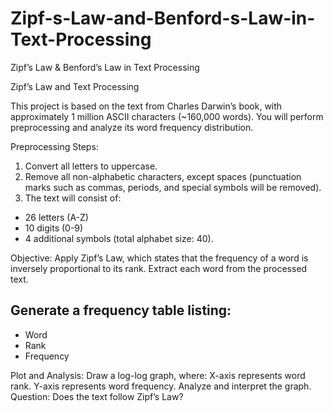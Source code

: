 # Zipf-s-Law-and-Benford-s-Law-in-Text-Processing
Zipf’s Law &amp; Benford’s Law in Text Processing


Zipf’s Law and Text Processing

This project is based on the text from Charles Darwin’s book, with approximately 1 million ASCII characters (~160,000 words). You will perform preprocessing and analyze its word frequency distribution.

Preprocessing Steps:
1. Convert all letters to uppercase.
2. Remove all non-alphabetic characters, except spaces (punctuation marks such as commas, periods, and special symbols will be removed).
3. The text will consist of:
- 26 letters (A-Z)
- 10 digits (0-9)
- 4 additional symbols (total alphabet size: 40).

Objective:
Apply Zipf’s Law, which states that the frequency of a word is inversely proportional to its rank.
Extract each word from the processed text.

Generate a frequency table listing:
-
- Word
- Rank
- Frequency

Plot and Analysis:
Draw a log-log graph, where:
X-axis represents word rank.
Y-axis represents word frequency.
Analyze and interpret the graph.
Question: Does the text follow Zipf’s Law?


